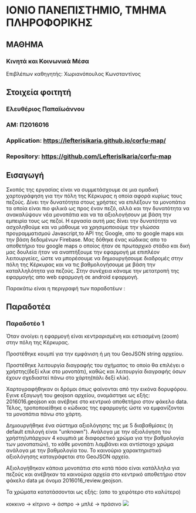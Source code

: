 # ΙΟΝΙΟ ΠΑΝΕΠΙΣΤΗΜΙΟ, ΤΜΗΜΑ ΠΛΗΡΟΦΟΡΙΚΗΣ 

## ΜΑΘΗΜΑ
### Κινητά και Κοινωνικά Μέσα  
Επιβλέπων καθηγητής: Χωριανόπουλος Κωνσταντίνος  

## Στοιχεία φοιτητή  
### Ελευθέριος Παπαϊωάννου  
### ΑΜ: Π2016016  
### Application: https://lefterisikaria.github.io/corfu-map/
### Repository: https://github.com/LefterisIkaria/corfu-map
 
 ## Εισαγωγή
Σκοπός της εργασίας είναι να συμμετάσχουμε σε μια ομαδική χαρτογράφηση για την πόλη της Κέρκυρας η οποία αφορά κυρίως τους πεζούς. Δίνει την δυνατότητα στους χρήστες να επιλέξουν τα μονοπάτια τα οποία είναι πιο φιλικά ως προς έναν πεζό, αλλά και την δυνατότητα να ανακαλύψουν νέα μονοπάτια και να τα αξιολογήσουν με βάση την εμπειρία τους ως πεζοί. Η εργασία αυτή μας δίνει την δυνατότητα να ασχοληθούμε και να μάθουμε να χρησιμοποιούμε την γλώσσα προγραμματισμού Javascript,το API της Google, απο το google maps και την βάση δεδομένων Firebase. Μας δόθηκε ένας κώδικας απο το αποθετήριο του google maps ο οποίος ήταν σε πρωταρχικό στάδιο και δική μας δουλεία ήταν να αναπτήξουμε την εφαρμογή με επιπλέον λειτουργείες, ώστε να μπορέσουμε να δημιουργήσουμε διαδρομές στην πόλη της Κέρκυρας και να τις βαθμολογήσουμε με βάση την καταλληλότητα για πεζούς. Στην συνέχεια κάναμε την μετατροπή της εφαρμογής απο web εφαρμογή σε android εφαρμογή.

Παρακάτω είναι η περιγραφή των παραδοτέων :

## Παραδοτέα
### Παραδοτέο 1  
Όταν ανοίγει η εφαρμογή είναι κεντραρισμένη και εστιασμένη (zoom) στην πόλη της Κέρκυρας.  

Προστέθηκε κουμπί για την εμφάνιση ή μη του GeoJSON string αρχείου.  

Προστέθηκε λειτουργία διαγραφής του σχήματος το οποίο θα επιλέγει ο χρήστης(δεξί κλικ στο μονοπάτι), καθώς και λειτουργία διαγραφής όσων έχουν σχεδιαστεί πάνω στο χάρτη(πάλι δεξί κλίκ).   

Χαρτογραφήθηκαν οι δρόμοι όπως φαίνονται από την εικόνα δορυφόρου. Εγινε εξαγωγή του geojson αρχείου, ονομάστηκε ως εξής: 2016016.geojson και ανέβηκε στο κεντρικό αποθετήριο στον φάκελο data. Τέλος, τροποποιείθηκε ο κώδικας της εφαρμογής ώστε να εμφανίζονται τα μονοπάτια πάνω στο χάρτη.

Δημιουργήθηκε ένα σύστημα αξιολόγησης της με 5 διαβαθμίσεις (η default επιλογή είναι "unknown"). Ανάλογα με την αξιολόγηση του χρήστη(υπάρχουν 4 κουμπιά με διαφορετικό χρώμα για την βαθμολογία των μονοπατιών), το κάθε μονοπάτι λαμβάνει και αντίστοιχο χρώμα ανάλογα με την βαθμολογία του. Το καινούριο χαρακτηριστικό αξιολόγησης καταγράφεται στο GeoJSON αρχείο.  

Αξιολογήθηκαν κάποια μονοπάτια στο κατά πόσο είναι κατάλληλα για πεζούς και ανέβηκαν τα καινούρια αρχεία στο κεντρικό αποθετήριο στον φάκελο data με όνομα 2016016_review.geojson.  

Τα χρώματα κατατάσσονται ως εξής: (απο το χειρότερο στο καλύτερο)

κοκκινο -> κίτρινο -> άσπρο -> μπλέ -> πράσινο
![](https://raw.githubusercontent.com/LefterisIkaria/cscw/master/projects/2016016/Map.PNG)
